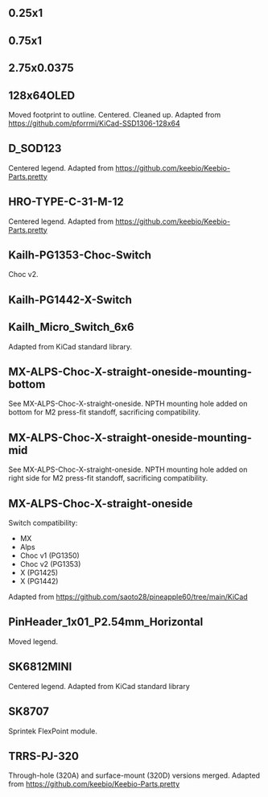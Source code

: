 0.25x1
------

0.75x1
------

2.75x0.0375
-----------

128x64OLED
----------
Moved footprint to outline. Centered. Cleaned up. Adapted from https://github.com/pforrmi/KiCad-SSD1306-128x64

D_SOD123
--------
Centered legend. Adapted from https://github.com/keebio/Keebio-Parts.pretty

HRO-TYPE-C-31-M-12
------------------
Centered legend. Adapted from https://github.com/keebio/Keebio-Parts.pretty

Kailh-PG1353-Choc-Switch
---------------------
Choc v2.

Kailh-PG1442-X-Switch
---------------------

Kailh_Micro_Switch_6x6
----------------------
Adapted from KiCad standard library.

MX-ALPS-Choc-X-straight-oneside-mounting-bottom
-----------------------------------------------
See MX-ALPS-Choc-X-straight-oneside. NPTH mounting hole added on bottom for M2
press-fit standoff, sacrificing compatibility.

MX-ALPS-Choc-X-straight-oneside-mounting-mid
--------------------------------------------
See MX-ALPS-Choc-X-straight-oneside. NPTH mounting hole added on right side for
M2 press-fit standoff, sacrificing compatibility.

MX-ALPS-Choc-X-straight-oneside
-------------------------------
Switch compatibility:
- MX
- Alps
- Choc v1 (PG1350)
- Choc v2 (PG1353)
- X (PG1425)
- X (PG1442)

Adapted from https://github.com/saoto28/pineapple60/tree/main/KiCad

PinHeader_1x01_P2.54mm_Horizontal
---------------------------------
Moved legend.

SK6812MINI
----------
Centered legend. Adapted from KiCad standard library

SK8707
------
Sprintek FlexPoint module.

TRRS-PJ-320
-----------
Through-hole (320A) and surface-mount (320D) versions merged. Adapted from
https://github.com/keebio/Keebio-Parts.pretty 
